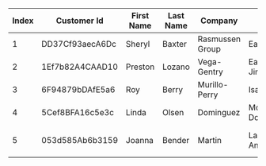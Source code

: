 |   Index | Customer Id     | First Name   | Last Name   | Company                        | City              | Country                    | Phone 1                | Phone 2               | Email                       | Subscription Date   | Website                     |
|---------|-----------------|--------------|-------------|--------------------------------|-------------------|----------------------------|------------------------|-----------------------|-----------------------------|---------------------|-----------------------------|
|       1 | DD37Cf93aecA6Dc | Sheryl       | Baxter      | Rasmussen Group                | East Leonard      | Chile                      | 229.077.5154           | 397.884.0519x718      | zunigavanessa@smith.info    | 2020-08-24          | http://www.stephenson.com/  |
|       2 | 1Ef7b82A4CAAD10 | Preston      | Lozano      | Vega-Gentry                    | East Jimmychester | Djibouti                   | 5153435776             | 686-620-1820x944      | vmata@colon.com             | 2021-04-23          | http://www.hobbs.com/       |
|       3 | 6F94879bDAfE5a6 | Roy          | Berry       | Murillo-Perry                  | Isabelborough     | Antigua and Barbuda        | +1-539-402-0259        | (496)978-3969x58947   | beckycarr@hogan.com         | 2020-03-25          | http://www.lawrence.com/    |
|       4 | 5Cef8BFA16c5e3c | Linda        | Olsen       | Dominguez|Mcmillan and Donovan | Bensonview        | Dominican Republic         | 001-808-617-6467x12895 | +1-813-324-8756       | stanleyblackwell@benson.org | 2020-06-02          | http://www.good-lyons.com/  |
|       5 | 053d585Ab6b3159 | Joanna       | Bender      | Martin|Lang and Andrade        | West Priscilla    | Slovakia (Slovak Republic) | 001-234-203-0635x76146 | 001-199-446-3860x3486 | colinalvarado@miles.net     | 2021-04-17          | https://goodwin-ingram.com/ |